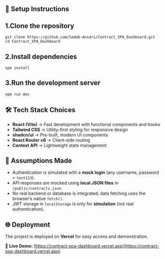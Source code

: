 ## 🚀 Setup Instructions

## 1.Clone the repository
```
git clone https://github.com/Sadab-Ansari/Contract_SPA_Dashboard.git
cd Contract_SPA_Dashboard
```
## 2.Install dependencies
```
npm install
```

## 3.Run the development server
```
npm run dev
```

## 🛠 Tech Stack Choices  

- **React (Vite)** → Fast development with functional components and hooks  
- **Tailwind CSS** → Utility-first styling for responsive design  
- **shadcn/ui** → Pre-built, modern UI components  
- **React Router v6** → Client-side routing  
- **Context API** → Lightweight state management


## 📌 Assumptions Made  

- Authentication is simulated with a **mock login** (any username, password = `test123`).  
- API responses are mocked using **local JSON files** in `/public/contracts.json`.  
- No real backend or database is integrated; data fetching uses the browser’s native `fetch()`.  
- JWT storage in `localStorage` is only for **simulation** (not real authentication).  

## 🌐 Deployment  

The project is deployed on **Vercel** for easy access and demonstration.  

🔗 **Live Demo:** [https://contract-spa-dashboard.vercel.app](https://contract-spa-dashboard.vercel.app)  

